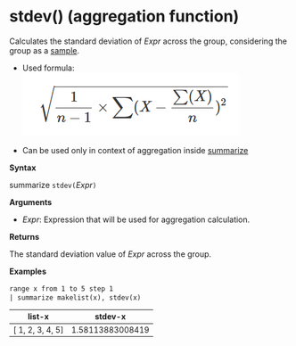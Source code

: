 # stdev() (aggregation function)

Calculates the standard deviation of *Expr* across the group, considering the group as a [sample](https://en.wikipedia.org/wiki/Sample-%28statistics%29). 

* Used formula:
![](./images/aggregations/stdev-sample.png)

* Can be used only in context of aggregation inside [summarize](summarizeoperator.md)

**Syntax**

summarize `stdev(`*Expr*`)`

**Arguments**

* *Expr*: Expression that will be used for aggregation calculation. 

**Returns**

The standard deviation value of *Expr* across the group.
 
**Examples**

```kusto
range x from 1 to 5 step 1
| summarize makelist(x), stdev(x)

```

|list-x|stdev-x|
|---|---|
|[ 1, 2, 3, 4, 5]|1.58113883008419|


